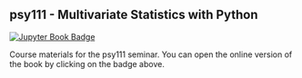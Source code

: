 ## psy111 - Multivariate Statistics with Python

[![Jupyter Book Badge](https://jupyterbook.org/badge.svg)](https://mibur1.github.io/psy111-book/book/intro.html)

Course materials for the psy111 seminar. You can open the online version of the book by clicking on the badge above.

